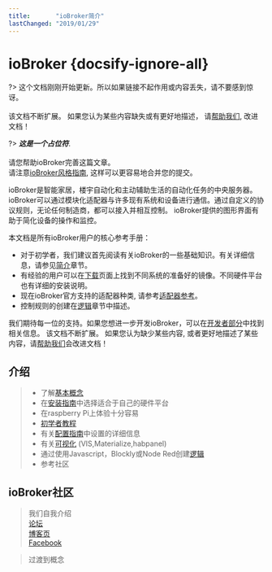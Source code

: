 ```yaml
---
title:       "ioBroker简介"
lastChanged: "2019/01/29"
---
```


# ioBroker {docsify-ignore-all}

?> 这个文档刚刚开始更新。所以如果链接不起作用或内容丢失，请不要感到惊讶。
   <br><br>
   该文档不断扩展。 如果您认为某些内容缺失或有更好地描述，
   请[帮助我们](), 改进文档！

?> ***这是一个占位符***.
   <br><br>
   请您帮助ioBroker完善这篇文章。  
   请注意[ioBroker风格指南](community/styleguidedoc), 
   这样可以更容易地合并您的提交。

ioBroker是智能家居，楼宇自动化和主动辅助生活的自动化任务的中央服务器。
ioBroker可以通过模块化适配器与许多现有系统和设备进行通信。通过自定义的协议规则，无论任何制造商，都可以接入并相互控制。
ioBroker提供的图形界面有助于简化设备的操作和监控。

本文档是所有ioBroker用户的核心参考手册：

* 对于初学者，我们建议首先阅读有关ioBroker的一些基础知识。有关详细信息，请参见[简介]()章节。
* 有经验的用户可以在[下载]()页面上找到不同系统的准备好的镜像。不同硬件平台也有详细的安装说明。
* 现在ioBroker官方支持的适配器种类, 请参考[适配器参考]()。
* 控制规则的创建在[逻辑]()章节中描述。

我们期待每一位的支持。如果您想进一步开发ioBroker，可以在[开发者部分]()中找到相关信息。
该文档不断扩展。 如果您认为缺少某些内容, 或者更好地描述了某些内容，请[帮助我们]()会改进文档！



## 介绍

>- 了解[基本概念]()
>- 在[安装指南]()中选择适合于自己的硬件平台
>- 在raspberry Pi上体验十分容易
>- [初学者教程]()
>- 有关[配置指南]()中设置的详细信息
>- 有关[可视化]() (VIS,Materialize,habpanel)
>- 通过使用Javascript，Blockly或Node Red创建[逻辑]()
>- 参考社区

## ioBroker社区

> 我们自我介绍   
[论坛]()  
[博客页]()  
[Facebook]()

> 过渡到概念

[下载]: install/images
[适配器参考]: adapterref/adapterliste
[逻辑]: logic/README
[开发者区域]: dev/README
[帮助我们]: community/doc
